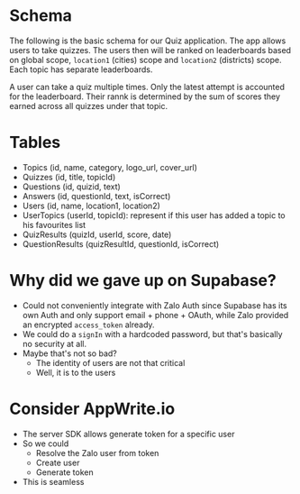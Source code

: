 # Schema

The following is the basic schema for our Quiz application. The app allows users to take quizzes. The users then will be ranked on leaderboards based on global scope, `location1` (cities) scope and `location2` (districts) scope. Each topic has separate leaderboards.

A user can take a quiz multiple times. Only the latest attempt is accounted for the leaderboard. Their rannk is determined by the sum of scores they earned across all quizzes under that topic.

# Tables

- Topics (id, name, category, logo_url, cover_url)
- Quizzes (id, title, topicId)
- Questions (id, quizid, text)
- Answers (id, questionId, text, isCorrect)
- Users (id, name, location1, location2)
- UserTopics (userId, topicId): represent if this user has added a topic to his favourites list
- QuizResults (quizId, userId, score, date)
- QuestionResults (quizResultId, questionId, isCorrect)

# Why did we gave up on Supabase?

- Could not conveniently integrate with Zalo Auth since Supabase has its own Auth and only support email + phone + OAuth, while Zalo provided an encrypted `access_token` already.
- We could do a `signIn` with a hardcoded password, but that's basically no security at all.
- Maybe that's not so bad?
    - The identity of users are not that critical
    - Well, it is to the users

# Consider AppWrite.io

- The server SDK allows generate token for a specific user
- So we could
    - Resolve the Zalo user from token
    - Create user
    - Generate token
- This is seamless

